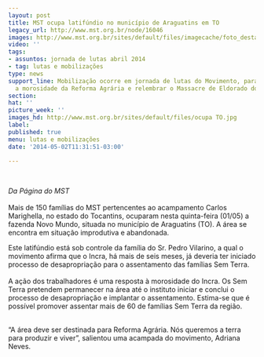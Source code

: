 ```yaml
---
layout: post
title: MST ocupa latifúndio no município de Araguatins em TO
legacy_url: http://www.mst.org.br/node/16046
images: http://www.mst.org.br/sites/default/files/imagecache/foto_destaque/ocupa TO.jpg
video: ''
tags:
- assuntos: jornada de lutas abril 2014
- tag: lutas e mobilizações
type: news
support_line: Mobilização ocorre em jornada de lutas do Movimento, para denunciar
  a morosidade da Reforma Agrária e relembrar o Massacre de Eldorado dos Carajás.
section: 
hat: ''
picture_week: ''
images_hd: http://www.mst.org.br/sites/default/files/ocupa TO.jpg
label: 
published: true
menu: lutas e mobilizações
date: '2014-05-02T11:31:51-03:00'

---
```

<p>&nbsp;</p><p><em>Da Página do MST</em><br><br>Mais de 150 famílias do MST pertencentes ao acampamento Carlos Marighella, no estado do Tocantins, ocuparam nesta quinta-feira (01/05) a fazenda Novo Mundo, situada no município de Araguatins (TO). A área se encontra em situação improdutiva e abandonada.</p><p>Este latifúndio está sob controle da família do Sr. Pedro Vilarino, a qual o movimento afirma que o Incra, há mais de seis meses, já deveria ter iniciado processo de desapropriação para o assentamento das famílias Sem Terra.<br><br>A ação dos trabalhadores é uma resposta à morosidade do Incra. Os Sem Terra pretendem permanecer na área até o instituto iniciar e conclui o processo de desapropriação e implantar o assentamento. Estima-se que é possível promover assentar mais de 60 de famílias Sem Terra da região.<br>&nbsp;</p><p>“A área deve ser destinada para Reforma Agrária. Nós queremos a terra para produzir e viver”, salientou uma acampada do movimento, Adriana Neves.<br><br><br>&nbsp;</p>
